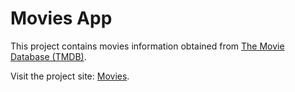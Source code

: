 # Movies App

This project contains movies information obtained from [The Movie Database (TMDB)](https://www.themoviedb.org/).

Visit the project site: [Movies](https://p1-react-movies.netlify.app/).
